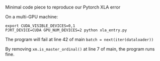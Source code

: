 Minimal code piece to reproduce our Pytorch XLA error

On a multi-GPU machine:
```
export CUDA_VISIBLE_DEVICES=0,1
PJRT_DEVICE=CUDA GPU_NUM_DEVICES=2 python xla_entry.py
```
The program will fail at line 42 of main `batch = next(iter(dataloader))`

By removing `xm.is_master_ordinal()` at line 7 of main, the program runs fine.
